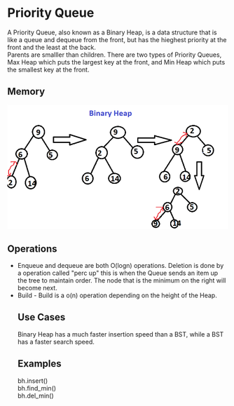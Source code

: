 <h1>Priority Queue </h1>
<p1> A Priority Queue, also known as a Binary Heap, is a data structure that is like a queue and dequeue from the front, but has the hieghest priority at the front and the least at the back.<br/>
Parents are smalller than children. There are two types of Priority Queues, Max Heap which puts the largest key at the front, and Min Heap which puts the smallest key at the front.</p1>
<h2>Memory</h2>
<img src="priority_queue.png">
<h2>Operations</h2>
<UL>
<LI> Enqueue and dequeue are both O(logn) operations. Deletion is done by a operation called "perc up" this is when the Queue sends an item up the tree to maintain order. The node that is the minimum on the right will become next.
<LI>Build - Build is a o(n) operation depending on the height of the Heap.
</UI>
<h2>Use Cases</h2>
<p1> Binary Heap has a much faster insertion speed than a BST, while a BST has a faster search speed.
<h2>Examples</h2>
<p1>
bh.insert()<br/>
bh.find_min()<br/>
bh.del_min()
</p1>
